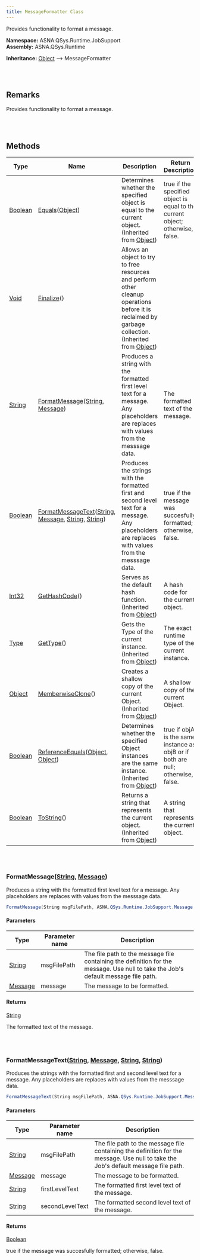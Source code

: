```yaml
---
title: MessageFormatter Class
---
```


Provides functionality to format a message.

**Namespace:** ASNA.QSys.Runtime.JobSupport <br/>
**Assembly:** ASNA.QSys.Runtime

**Inheritance:** [Object](https://docs.microsoft.com/en-us/dotnet/api/system.object) --> MessageFormatter

<br>
<br>

## Remarks

Provides functionality to format a message.

[//]: # ($$TODO: Complete the Remarks section.)

<br>
<br>

## Methods

| Type | Name | Description | Return Description 
| --- | --- | --- | --- 
| [Boolean](https://docs.microsoft.com/en-us/dotnet/api/system.boolean) | [Equals](https://docs.microsoft.com/en-us/dotnet/api/system.object.equals)([Object](https://docs.microsoft.com/en-us/dotnet/api/system.object)) | Determines whether the specified object is equal to the current object.<br>(Inherited from [Object](https://docs.microsoft.com/en-us/dotnet/api/system.object)) | true if the specified object is equal to the current object; otherwise, false.
| [Void](https://docs.microsoft.com/en-us/dotnet/api/system.void) | [Finalize](https://docs.microsoft.com/en-us/dotnet/api/system.object.finalize)() | Allows an object to try to free resources and perform other cleanup operations before it is reclaimed by garbage collection.<br>(Inherited from [Object](https://docs.microsoft.com/en-us/dotnet/api/system.object)) | 
| [String](https://docs.microsoft.com/en-us/dotnet/api/system.string) | [FormatMessage](#formatmessagestring-message)([String](https://docs.microsoft.com/en-us/dotnet/api/system.string), [Message](/reference/asna-qsys-runtime/asnaq-sys-runtime-job-support/classes/message.html)) | Produces a string with the formatted first level text for a message. Any placeholders are replaces with values from the messsage data. | The formatted text of the message.
| [Boolean](https://docs.microsoft.com/en-us/dotnet/api/system.boolean) | [FormatMessageText](#formatmessagetextstring-message-string-string)([String](https://docs.microsoft.com/en-us/dotnet/api/system.string), [Message](/reference/asna-qsys-runtime/asnaq-sys-runtime-job-support/classes/message.html), [String](https://docs.microsoft.com/en-us/dotnet/api/system.string), [String](https://docs.microsoft.com/en-us/dotnet/api/system.string)) | Produces the strings with the formatted first and second level text for a message. Any placeholders are replaces with values from the messsage data. | true if the message was succesfully formatted; otherwise, false.
| [Int32](https://docs.microsoft.com/en-us/dotnet/api/system.int32) | [GetHashCode](https://docs.microsoft.com/en-us/dotnet/api/system.object.gethashcode)() | Serves as the default hash function.<br>(Inherited from [Object](https://docs.microsoft.com/en-us/dotnet/api/system.object)) | A hash code for the current object.
| [Type](https://docs.microsoft.com/en-us/dotnet/api/system.type) | [GetType](https://docs.microsoft.com/en-us/dotnet/api/system.object.gettype)() | Gets the Type of the current instance.<br>(Inherited from [Object](https://docs.microsoft.com/en-us/dotnet/api/system.object)) | The exact runtime type of the current instance.
| [Object](https://docs.microsoft.com/en-us/dotnet/api/system.object) | [MemberwiseClone](https://docs.microsoft.com/en-us/dotnet/api/system.object.memberwiseclone)() | Creates a shallow copy of the current Object.<br>(Inherited from [Object](https://docs.microsoft.com/en-us/dotnet/api/system.object)) | A shallow copy of the current Object.
| [Boolean](https://docs.microsoft.com/en-us/dotnet/api/system.boolean) | [ReferenceEquals](https://docs.microsoft.com/en-us/dotnet/api/system.object.referenceequals)([Object](https://docs.microsoft.com/en-us/dotnet/api/system.object), [Object](https://docs.microsoft.com/en-us/dotnet/api/system.object)) | Determines whether the specified Object instances are the same instance.<br>(Inherited from [Object](https://docs.microsoft.com/en-us/dotnet/api/system.object)) | true if objA is the same instance as objB or if both are null; otherwise, false.
| [Boolean](https://docs.microsoft.com/en-us/dotnet/api/system.boolean) | [ToString](https://docs.microsoft.com/en-us/dotnet/api/system.object.tostring)() | Returns a string that represents the current object.<br>(Inherited from [Object](https://docs.microsoft.com/en-us/dotnet/api/system.object)) | A string that represents the current object.

<br>
<br>

### FormatMessage([String](https://docs.microsoft.com/en-us/dotnet/api/system.string), [Message](/reference/asna-qsys-runtime/asnaq-sys-runtime-job-support/classes/message.html))

Produces a string with the formatted first level text for a message. Any placeholders are replaces with values from the messsage data.

```cs
FormatMessage(String msgFilePath, ASNA.QSys.Runtime.JobSupport.Message message);
```

#### Parameters

| Type | Parameter name | Description
| --- | --- | ---
| [String](https://docs.microsoft.com/en-us/dotnet/api/system.string) | msgFilePath | The file path to the message file containing the definition for the message. Use null to take the Job's default message file path. 
| [Message](/reference/asna-qsys-runtime/asnaq-sys-runtime-job-support/classes/message.html) | message | The message to be formatted. 

#### Returns

[String](https://docs.microsoft.com/en-us/dotnet/api/system.string)

The formatted text of the message.


<br>
<br>

### FormatMessageText([String](https://docs.microsoft.com/en-us/dotnet/api/system.string), [Message](/reference/asna-qsys-runtime/asnaq-sys-runtime-job-support/classes/message.html), [String](https://docs.microsoft.com/en-us/dotnet/api/system.string), [String](https://docs.microsoft.com/en-us/dotnet/api/system.string))

Produces the strings with the formatted first and second level text for a message. Any placeholders are replaces with values from the messsage data.

```cs
FormatMessageText(String msgFilePath, ASNA.QSys.Runtime.JobSupport.Message message, ref String firstLevelText, ref String secondLevelText);
```

#### Parameters

| Type | Parameter name | Description
| --- | --- | ---
| [String](https://docs.microsoft.com/en-us/dotnet/api/system.string) | msgFilePath | The file path to the message file containing the definition for the message. Use null to take the Job's default message file path. 
| [Message](/reference/asna-qsys-runtime/asnaq-sys-runtime-job-support/classes/message.html) | message | The message to be formatted. 
| [String](https://docs.microsoft.com/en-us/dotnet/api/system.string) | firstLevelText | The formatted first level text of the message. 
| [String](https://docs.microsoft.com/en-us/dotnet/api/system.string) | secondLevelText | The formatted second level text of the message. 

#### Returns

[Boolean](https://docs.microsoft.com/en-us/dotnet/api/system.boolean)

true if the message was succesfully formatted; otherwise, false.


<br>
<br>

